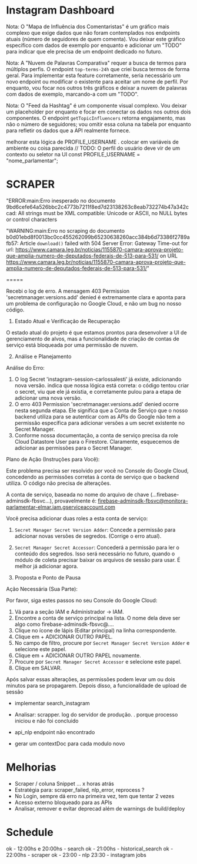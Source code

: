 Instagram Dashboard
========================

Nota: O "Mapa de Influência dos Comentaristas" é um gráfico mais complexo que exige dados que não foram contemplados nos endpoints atuais (número de seguidores de quem comenta). Vou deixar este gráfico
específico com dados de exemplo por enquanto e adicionar um "TODO" para indicar que ele precisa de um endpoint dedicado no futuro.


Nota: A "Nuvem de Palavras Comparativa" requer a busca de termos para múltiplos perfis. O endpoint `top-terms-24h` que criei busca termos de forma geral. Para implementar esta feature corretamente, seria
  necessário um novo endpoint ou modificar o existente para aceitar um nome de perfil. Por enquanto, vou focar nos outros três gráficos e deixar a nuvem de palavras com dados de exemplo, marcando-a com um "TODO".

 Nota: O "Feed da Hashtag" é um componente visual complexo. Vou deixar um placeholder por enquanto e focar em conectar os dados nos outros dois componentes. O endpoint `getTopicInfluencers` retorna engajamento,
  mas não o número de seguidores; vou omitir essa coluna na tabela por enquanto para refletir os dados que a API realmente fornece.



melhorar esta lógica de PROFILE_USERNAME . colocar em variáveis de ambiente ou coisa parecida
// TODO: O perfil do usuário deve vir de um contexto ou seletor na UI
const PROFILE_USERNAME = "nome_parlamentar"; 




SCRAPER
===================
   "ERROR:main:Erro inesperado no documento 9bd6cefe64a526bbc2c4773b7211f8ed7d23138263c8eab732274b47a342ccad: All strings must be XML compatible: Unicode or ASCII, no NULL bytes or control characters


"WARNING:main:Erro no scraping do documento b0d01ebd8f0013bc0cc455262099b65230638260acc384b6d73386f2789afb57: Article `download()` failed with 504 Server Error: Gateway Time-out for url: https://www.camara.leg.br/noticias/1155870-camara-aprova-projeto-que-amplia-numero-de-deputados-federais-de-513-para-531/ on URL https://www.camara.leg.br/noticias/1155870-camara-aprova-projeto-que-amplia-numero-de-deputados-federais-de-513-para-531/"

=====


Recebi o log de erro. A mensagem 403 Permission 'secretmanager.versions.add' denied é extremamente clara e aponta para um problema de configuração no Google Cloud, e não um bug no nosso código.

  1. Estado Atual e Verificação de Recuperação

  O estado atual do projeto é que estamos prontos para desenvolver a UI de gerenciamento de alvos, mas a funcionalidade de criação de contas de serviço
  está bloqueada por uma permissão de nuvem.

  2. Análise e Planejamento

  Análise do Erro:

   1. O log Secret 'instagram-session-carlossalesti' já existe, adicionando nova versão. indica que nossa lógica está correta: o código tentou criar o
      secret, viu que ele já existia, e corretamente pulou para a etapa de adicionar uma nova versão.
   2. O erro 403 Permission 'secretmanager.versions.add' denied ocorre nesta segunda etapa. Ele significa que a Conta de Serviço que o nosso backend
      utiliza para se autenticar com as APIs do Google não tem a permissão específica para adicionar versões a um secret existente no Secret Manager.
   3. Conforme nossa documentação, a conta de serviço precisa da role Cloud Datastore User para o Firestore. Claramente, esquecemos de adicionar as
      permissões para o Secret Manager.

  Plano de Ação (Instruções para Você):

  Este problema precisa ser resolvido por você no Console do Google Cloud, concedendo as permissões corretas à conta de serviço que o backend utiliza.
  O código não precisa de alterações.

  A conta de serviço, baseada no nome do arquivo de chave (...firebase-adminsdk-fbsvc...), provavelmente é:
  firebase-adminsdk-fbsvc@monitora-parlamentar-elmar.iam.gserviceaccount.com

  Você precisa adicionar duas roles a esta conta de serviço:

   1. `Secret Manager Secret Version Adder`: Concede a permissão para adicionar novas versões de segredos. (Corrige o erro atual).
   2. `Secret Manager Secret Accessor`: Concederá a permissão para ler o conteúdo dos segredos. Isso será necessário no futuro, quando o módulo de coleta
      precisar baixar os arquivos de sessão para usar. É melhor já adicionar agora.

  3. Proposta e Ponto de Pausa

  Ação Necessária (Sua Parte):

  Por favor, siga estes passos no seu Console do Google Cloud:

   1. Vá para a seção IAM e Administrador -> IAM.
   2. Encontre a conta de serviço principal na lista. O nome dela deve ser algo como firebase-adminsdk-fbsvc@....
   3. Clique no ícone de lápis (Editar principal) na linha correspondente.
   4. Clique em + ADICIONAR OUTRO PAPEL.
   5. No campo de filtro, procure por `Secret Manager Secret Version Adder` e selecione este papel.
   6. Clique em + ADICIONAR OUTRO PAPEL novamente.
   7. Procure por `Secret Manager Secret Accessor` e selecione este papel.
   8. Clique em SALVAR.

  Após salvar essas alterações, as permissões podem levar um ou dois minutos para se propagarem. Depois disso, a funcionalidade de upload de sessão


* implementar search_instagram
* Analisar: scrapper. log do servidor de produção. . porque processo iniciou e não foi concluido
* api_nlp  endpoint não encontrado

* gerar um contextDoc para cada modulo novo

# Melhorias
* Scraper / coluna Snippet ... x horas atrás
* Estratégia para:  scraper_failed, nlp_error, reprocess ? 
* No Login, sempre dá erro na primeira vez, tem que tentar 2 vezes
* Acesso externo bloqueado para as APIs
* Analisar, remover e evitar deprecad além de warnings de build/deploy

# Schedule
ok - 12:00hs e 20:00hs  - search
ok - 21:00hs            - historical_search
ok - 22:00hs            - scraper
ok - 23:00              - nlp
23:30 - instagram jobs